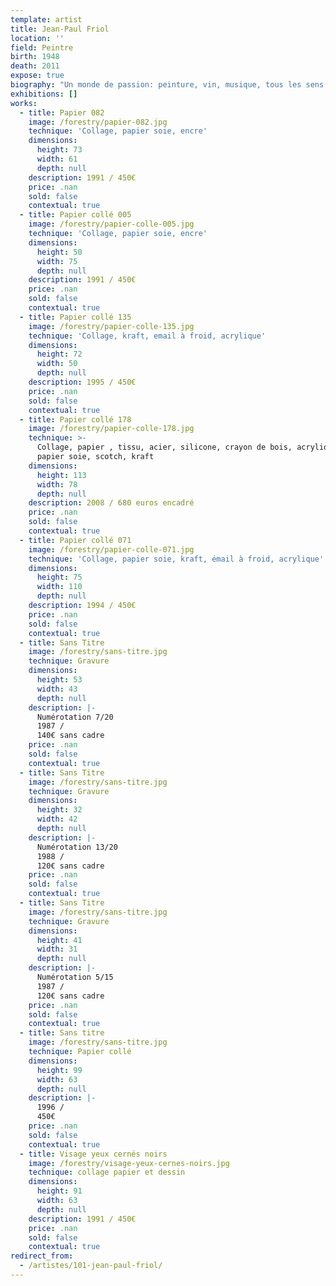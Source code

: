 ```yaml
---
template: artist
title: Jean-Paul Friol
location: ''
field: Peintre
birth: 1948
death: 2011
expose: true
biography: "Un monde de passion: peinture, vin, musique, tous les sens de manière exacerbée ...\n\n   Jean-Paul Friol est né le 12 septembre 1948 à Paris dans une famille modeste. Ses parents, férus de culture et d’art, le familiarise à la peinture, la sculpture la littérature. A l’âge de neuf ans il réalise sa première oeuvre en marqueterie, l’ile de Ré, revisitée par des masses colorées.\n   L’art étant toutefois considéré comme un loisir et non comme un métier, sa mère l’oriente et le conditionne à faire des études de médecine. Il se spécialisera en chirurgie de la main, et partagera sa vie entre ces deux amours, la science et l’art. \n\n   Autodidacte, figuration et abstraction classiques sont d’abord ses domaines de prédilection. Il explore couleur, lumière et matière sous toutes leurs formes, dans un style naïf et « trash ». Il travaille sans cesse, explorant tous les matériaux avec jubilation. Sa rencontre avec Alain Mancel et Jules Paressant vont lui apporter une confrontation riche d’échanges créatifs. \n\n  L'artiste va dès lors s’adonner à une conséquente production de gravures au milieu des années 80.\nTout est prétexte à servir cette technique artistique du transfert qui utilise l’incision et l’encrage pour produire une image : anatomie, famille, animaux, pierres précieuses, paysages…  Ses épreuves sont majoritairement réalisées en noir et blanc, il s’efforce de travailler conjointement la luminosité du noir et blanc, le contraste des formes et les jeux d’équilibre, générant mouvement et rythme intemporel. \nCette période sera ponctuée par l'expérimentation d'un nouveau matériau\_: le ciment colle, qu'il travaillera jusqu'à la fin.\n\nL’oeil qui voit tout, prélève et collectionne ces petits « rien » du quotidien afin de leur redonner une vie au sein de ces compositions et de créer une interaction  : « je n’arrive pas à faire un tableau en utilisant seulement de la peinture, j’ai souvent l’impression que c’est le matériau qui commande ». Chaque oeuvre retrace une histoire à partir de ces éléments de récupération « tous les objets que j’intègre dans mes tableaux ont histoire. Et même si je suis le seul à la connaitre, ce n’est pas l’important puisqu’ainsi je leur donne une nouvelle existence ». Jean- Paul Friol incarne ainsi l’enfant qui se joue d’un modelage esthétique en mélangeant toutes ces matières, textures et anecdotes  afin de générer superposition, couches, rythme, poésie et de permettre une unité dans la multiplicité. «Quand je fais du collage c’est un peu comme si j’écrivais de la poésie ». \n\n   Dans ces rencontres de matériaux insolites, celui qui va l’inspirer et ne plus le quitter est la canette de coca écrasée, il va les ramasser de façon systématique et compulsive, pour les intégrer à certaines compositions et va leur dédier une place à part en les isolant afin d’en créer des oeuvres figuratives, colorées et autonomes. Les canettes deviennent des personnages variés, les visages se transforment en masques aux grands yeux et cils minutieusement maquillés, aux bouches pulpeuses et habillés de formes géométriques, avec un style  naïf, peintes à l’émail à froid. L’utilisation de l’émail à froid et des pigments purs vont l’obliger à inventer une technique particulière: il les présente entre 2 plaques de verre, dans des compositions savamment organisées, pour leur conserver l’éclat maximum de couleur. \nDans cette même période, qui correspond à la dernière partie de son œuvre, Jean-Paul va expérimenter le ciment, le béton et les plaques de métal sur toile. Ce travail s’apparente à un relevé d’empreintes ou fouilles archéologiques. Couleurs pures et matières brutes se fréquentent sur la toile, les aplats de béton granuleux deviennent parfois des  monochromes dont les fragments révèlent la lumière de l’ombre, incorporant des matériaux patinés et érodés par le temps. La recherche des matières brutes ou mélangées avec des pigments purs, les contradictions de l’opaque et du rugueux et des morceaux de miroirs brisés incrustés et collés comme pour ouvrir sur le monde.\nCes oeuvres tendent à donner du toucher au regard, permettent de réinterpréter le quotidien, de matérialiser sa réalité.\n\n« Je prends un réel plaisir à travailler ces matériaux, il faut aller vite et ne jamais se répéter. »\n\nPauline Friol"
exhibitions: []
works:
  - title: Papier 082
    image: /forestry/papier-082.jpg
    technique: 'Collage, papier soie, encre'
    dimensions:
      height: 73
      width: 61
      depth: null
    description: 1991 / 450€
    price: .nan
    sold: false
    contextual: true
  - title: Papier collé 005
    image: /forestry/papier-colle-005.jpg
    technique: 'Collage, papier soie, encre'
    dimensions:
      height: 50
      width: 75
      depth: null
    description: 1991 / 450€
    price: .nan
    sold: false
    contextual: true
  - title: Papier collé 135
    image: /forestry/papier-colle-135.jpg
    technique: 'Collage, kraft, email à froid, acrylique'
    dimensions:
      height: 72
      width: 50
      depth: null
    description: 1995 / 450€
    price: .nan
    sold: false
    contextual: true
  - title: Papier collé 178
    image: /forestry/papier-colle-178.jpg
    technique: >-
      Collage, papier , tissu, acier, silicone, crayon de bois, acrylique,
      papier soie, scotch, kraft
    dimensions:
      height: 113
      width: 78
      depth: null
    description: 2008 / 680 euros encadré
    price: .nan
    sold: false
    contextual: true
  - title: Papier collé 071
    image: /forestry/papier-colle-071.jpg
    technique: 'Collage, papier soie, kraft, émail à froid, acrylique'
    dimensions:
      height: 75
      width: 110
      depth: null
    description: 1994 / 450€
    price: .nan
    sold: false
    contextual: true
  - title: Sans Titre
    image: /forestry/sans-titre.jpg
    technique: Gravure
    dimensions:
      height: 53
      width: 43
      depth: null
    description: |-
      Numérotation 7/20
      1987 / 
      140€ sans cadre
    price: .nan
    sold: false
    contextual: true
  - title: Sans Titre
    image: /forestry/sans-titre.jpg
    technique: Gravure
    dimensions:
      height: 32
      width: 42
      depth: null
    description: |-
      Numérotation 13/20
      1988 / 
      120€ sans cadre
    price: .nan
    sold: false
    contextual: true
  - title: Sans Titre
    image: /forestry/sans-titre.jpg
    technique: Gravure
    dimensions:
      height: 41
      width: 31
      depth: null
    description: |-
      Numérotation 5/15
      1987 / 
      120€ sans cadre
    price: .nan
    sold: false
    contextual: true
  - title: Sans titre
    image: /forestry/sans-titre.jpg
    technique: Papier collé
    dimensions:
      height: 99
      width: 63
      depth: null
    description: |-
      1996 /
      450€
    price: .nan
    sold: false
    contextual: true
  - title: Visage yeux cernés noirs
    image: /forestry/visage-yeux-cernes-noirs.jpg
    technique: collage papier et dessin
    dimensions:
      height: 91
      width: 63
      depth: null
    description: 1991 / 450€
    price: .nan
    sold: false
    contextual: true
redirect_from:
  - /artistes/101-jean-paul-friol/
---
```


